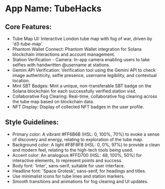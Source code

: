 # **App Name**: TubeHacks

## Core Features:

- Tube Map UI: Interactive London tube map with fog of war, driven by 'd3-tube-map'.
- Phantom Wallet Connect: Phantom Wallet integration for Solana blockchain interactions and account management.
- Station Verification - Camera: In-app camera enabling users to take selfies with handwritten @username at stations.
- Gemini API Verification: Verification tool using the Gemini API to check image authenticity, selfie presence, username legibility, and contextual location.
- Mint SBT Badges: Mint a unique, non-transferable SBT badge on the Solana blockchain for each successfully verified station visit.
- Collaborative Fog Clearing: Real-time, collaborative fog clearing across the tube map based on blockchain data.
- NFT Display: Display of collected NFT badges in the user profile.

## Style Guidelines:

- Primary color: A vibrant #FF6B6B (HSL: 0, 100%, 70%) to evoke a sense of discovery and energy, relating to exploration of the tube map.
- Background color: A light #F8F8F8 (HSL: 0, 0%, 97%) to provide a clean and modern feel, relating to the high-tech tools being used.
- Accent color: An analogous #FFD700 (HSL: 48, 100%, 50%) for interactive elements, to represent points and success.
- Body font: 'Inter', sans-serif, suitable for user interface.
- Headline font: 'Space Grotesk', sans-serif, for headings and titles.
- Use minimalist icons for tube lines and station markers.
- Smooth transitions and animations for fog clearing and UI updates.